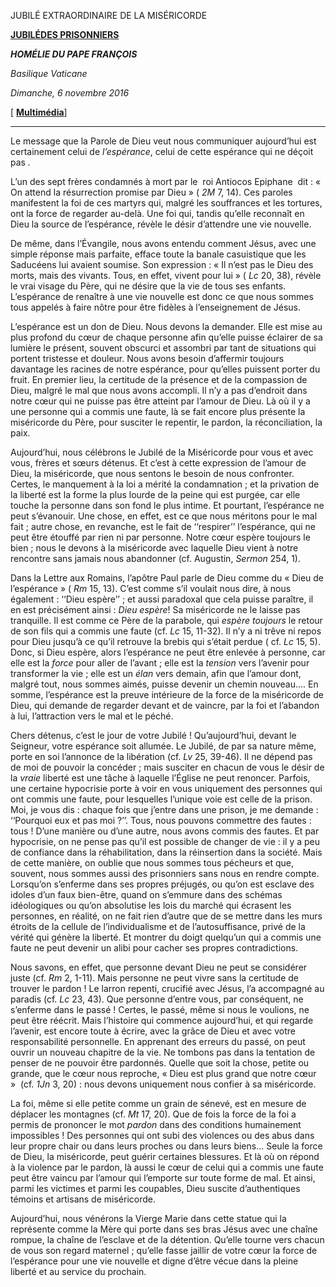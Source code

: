 JUBILÉ EXTRAORDINAIRE DE LA MISÉRICORDE

**[JUBILÉ](http://www.vatican.va/news_services/liturgy/libretti/2016/20161106-libretto-giubileo-carcerati.pdf)**[**DES PRISONNIERS**](http://www.vatican.va/news_services/liturgy/libretti/2016/20161106-libretto-giubileo-carcerati.pdf)

***HOMÉLIE DU PAPE FRANÇOIS***

*Basilique Vaticane*

*Dimanche, 6 novembre 2016*

\[ **[Multimédia](http://w2.vatican.va/content/francesco/fr/events/event.dir.html/content/vaticanevents/fr/2016/11/6/giubileocarcerati.html)**\]

* * *

Le message que la Parole de Dieu veut nous communiquer aujourd’hui est certainement celui de *l’espérance*, celui de cette espérance qui ne déçoit pas *.*

L’un des sept frères condamnés à mort par le  roi Antiocos Epiphane  dit : « On attend la résurrection promise par Dieu » ( *2M* 7, 14). Ces paroles manifestent la foi de ces martyrs qui, malgré les souffrances et les tortures, ont la force de regarder au-delà. Une foi qui, tandis qu’elle reconnaît en Dieu la source de l’espérance, révèle le désir d’attendre une vie nouvelle.

De même, dans l’Évangile, nous avons entendu comment Jésus, avec une simple réponse mais parfaite, efface toute la banale casuistique que les Saducéens lui avaient soumise. Son expression : « Il n’est pas le Dieu des morts, mais des vivants. Tous, en effet, vivent pour lui » ( *Lc* 20, 38), révèle le vrai visage du Père, qui ne désire que la vie de tous ses enfants. L’espérance de renaître à une vie nouvelle est donc ce que nous sommes tous appelés à faire nôtre pour être fidèles à l’enseignement de Jésus.

L’espérance est un don de Dieu. Nous devons la demander. Elle est mise au plus profond du cœur de chaque personne afin qu’elle puisse éclairer de sa lumière le présent, souvent obscurci et assombri par tant de situations qui portent tristesse et douleur. Nous avons besoin d’affermir toujours davantage les racines de notre espérance, pour qu’elles puissent porter du fruit. En premier lieu, la certitude de la présence et de la compassion de Dieu, malgré le mal que nous avons accompli. Il n’y a pas d’endroit dans notre cœur qui ne puisse pas être atteint par l’amour de Dieu. Là où il y a une personne qui a commis une faute, là se fait encore plus présente la miséricorde du Père, pour susciter le repentir, le pardon, la réconciliation, la paix.

Aujourd’hui, nous célébrons le Jubilé de la Miséricorde pour vous et avec vous, frères et sœurs détenus. Et c’est à cette expression de l’amour de Dieu, la miséricorde, que nous sentons le besoin de nous confronter. Certes, le manquement à la loi a mérité la condamnation ; et la privation de la liberté est la forme la plus lourde de la peine qui est purgée, car elle touche la personne dans son fond le plus intime. Et pourtant, l’espérance ne peut s’évanouir. Une chose, en effet, est ce que nous méritons pour le mal fait ; autre chose, en revanche, est le fait de ‘‘respirer’’ l’espérance, qui ne peut être étouffé par rien ni par personne. Notre cœur espère toujours le bien ; nous le devons à la miséricorde avec laquelle Dieu vient à notre rencontre sans jamais nous abandonner (cf. Augustin, *Sermon* 254, 1).

Dans la Lettre aux Romains, l’apôtre Paul parle de Dieu comme du « Dieu de l’espérance » ( *Rm* 15, 13). C’est comme s’il voulait nous dire, à nous également : ‘‘Dieu espère’’ ; et aussi paradoxal que cela puisse paraître, il en est précisément ainsi : *Dieu espère*! Sa miséricorde ne le laisse pas tranquille. Il est comme ce Père de la parabole, qui *espère toujours* le retour de son fils qui a commis une faute (cf. *Lc* 15, 11-32). Il n’y a ni trêve ni repos pour Dieu jusqu’à ce qu’il retrouve la brebis qui s’était perdue ( cf. *Lc* 15, 5). Donc, si Dieu espère, alors l’espérance ne peut être enlevée à personne, car elle est la *force* pour aller de l’avant ; elle est la *tension* vers l’avenir pour transformer la vie ; elle est un *élan* vers demain, afin que l’amour dont, malgré tout, nous sommes aimés, puisse devenir un chemin nouveau…. En somme, l’espérance est la preuve intérieure de la force de la miséricorde de Dieu, qui demande de regarder devant et de vaincre, par la foi et l’abandon à lui, l’attraction vers le mal et le péché.

Chers détenus, c’est le jour de votre Jubilé ! Qu’aujourd’hui, devant le Seigneur, votre espérance soit allumée. Le Jubilé, de par sa nature même, porte en soi l’annonce de la libération (cf. *Lv* 25, 39-46). Il ne dépend pas de moi de pouvoir la concéder ; mais susciter en chacun de vous le désir de la *vraie* liberté est une tâche à laquelle l’Église ne peut renoncer. Parfois, une certaine hypocrisie porte à voir en vous uniquement des personnes qui ont commis une faute, pour lesquelles l’unique voie est celle de la prison. Moi, je vous dis : chaque fois que j’entre dans une prison, je me demande : ‘‘Pourquoi eux et pas moi ?’’. Tous, nous pouvons commettre des fautes : tous ! D’une manière ou d’une autre, nous avons commis des fautes. Et par hypocrisie, on ne pense pas qu’il est possible de changer de vie : il y a peu de confiance dans la réhabilitation, dans la réinsertion dans la société. Mais de cette manière, on oublie que nous sommes tous pécheurs et que, souvent, nous sommes aussi des prisonniers sans nous en rendre compte. Lorsqu’on s’enferme dans ses propres préjugés, ou qu’on est esclave des idoles d’un faux bien-être, quand on s’emmure dans des schémas idéologiques ou qu’on absolutise les lois du marché qui écrasent les personnes, en réalité, on ne fait rien d’autre que de se mettre dans les murs étroits de la cellule de l’individualisme et de l’autosuffisance, privé de la vérité qui génère la liberté. Et montrer du doigt quelqu’un qui a commis une faute ne peut devenir un alibi pour cacher ses propres contradictions.

Nous savons, en effet, que personne devant Dieu ne peut se considérer juste (cf. *Rm* 2, 1-11). Mais personne ne peut vivre sans la certitude de trouver le pardon ! Le larron repenti, crucifié avec Jésus, l’a accompagné au paradis (cf. *Lc* 23, 43). Que personne d’entre vous, par conséquent, ne s’enferme dans le passé ! Certes, le passé, même si nous le voulions, ne peut être réécrit. Mais l’histoire qui commence aujourd’hui, et qui regarde l’avenir, est encore toute à écrire, avec la grâce de Dieu et avec votre responsabilité personnelle. En apprenant des erreurs du passé, on peut ouvrir un nouveau chapitre de la vie. Ne tombons pas dans la tentation de penser de ne pouvoir être pardonnés. Quelle que soit la chose, petite ou grande, que le cœur nous reproche, « Dieu est plus grand que notre cœur »  (cf. *1Jn* 3, 20) : nous devons uniquement nous confier à sa miséricorde.

La foi, même si elle petite comme un grain de sénevé, est en mesure de déplacer les montagnes (cf. *Mt* 17, 20). Que de fois la force de la foi a permis de prononcer le mot *pardon* dans des conditions humainement impossibles ! Des personnes qui ont subi des violences ou des abus dans leur propre chair ou dans leurs proches ou dans leurs biens… Seule la force de Dieu, la miséricorde, peut guérir certaines blessures. Et là où on répond à la violence par le pardon, là aussi le cœur de celui qui a commis une faute peut être vaincu par l’amour qui l’emporte sur toute forme de mal. Et ainsi, parmi les victimes et parmi les coupables, Dieu suscite d’authentiques témoins et artisans de miséricorde.

Aujourd’hui, nous vénérons la Vierge Marie dans cette statue qui la représente comme la Mère qui porte dans ses bras Jésus avec une chaîne rompue, la chaîne de l’esclave et de la détention. Qu’elle tourne vers chacun de vous son regard maternel ; qu’elle fasse jaillir de votre cœur la force de l’espérance pour une vie nouvelle et digne d’être vécue dans la pleine liberté et au service du prochain.